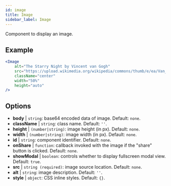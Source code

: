 ```yaml
---
id: image
title: Image
sidebar_label: Image
---
```


Component to display an image.

## Example

```jsx live
<Image 
    alt="The Starry Night by Vincent van Gogh" 
    src="https://upload.wikimedia.org/wikipedia/commons/thumb/e/ea/Van_Gogh_-_Starry_Night_-_Google_Art_Project.jpg/1280px-Van_Gogh_-_Starry_Night_-_Google_Art_Project.jpg"
    className="center"
    width="50%"
    height="auto"
/>
```

## Options

* __body__ | `string`: base64 encoded data of image. Default: `none`.
* __className__ | `string`: class name. Default: `''`.
* __height__ | `(number|string)`: image height (in px). Default: `none`.
* __width__ | `(number|string)`: image width (in px). Default: `none`.
* __id__ | `string`: component identifier. Default: `none`.
* __onShare__ | `function`: callback invoked with the image if the "share" button is clicked. Default: `none`.
* __showModal__ | `boolean`: controls whether to display fullscreen modal view. Default: `true`.
* __src__ | `string (required)`: image source location. Default: `none`.
* __alt__ | `string`: image description. Default: `''`.
* __style__ | `object`: CSS inline styles. Default: `{}`.
